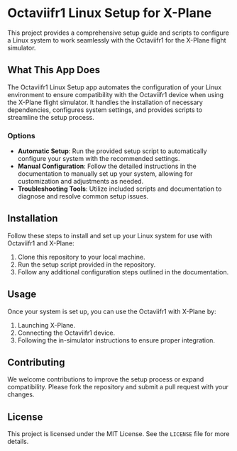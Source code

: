 # Octaviifr1 Linux Setup for X-Plane

This project provides a comprehensive setup guide and scripts to configure a Linux system to work seamlessly with the Octaviifr1 for the X-Plane flight simulator.

## What This App Does

The Octaviifr1 Linux Setup app automates the configuration of your Linux environment to ensure compatibility with the Octaviifr1 device when using the X-Plane flight simulator. It handles the installation of necessary dependencies, configures system settings, and provides scripts to streamline the setup process.

### Options

- **Automatic Setup**: Run the provided setup script to automatically configure your system with the recommended settings.
- **Manual Configuration**: Follow the detailed instructions in the documentation to manually set up your system, allowing for customization and adjustments as needed.
- **Troubleshooting Tools**: Utilize included scripts and documentation to diagnose and resolve common setup issues.

## Installation

Follow these steps to install and set up your Linux system for use with Octaviifr1 and X-Plane:

1. Clone this repository to your local machine.
2. Run the setup script provided in the repository.
3. Follow any additional configuration steps outlined in the documentation.

## Usage

Once your system is set up, you can use the Octaviifr1 with X-Plane by:

1. Launching X-Plane.
2. Connecting the Octaviifr1 device.
3. Following the in-simulator instructions to ensure proper integration.

## Contributing

We welcome contributions to improve the setup process or expand compatibility. Please fork the repository and submit a pull request with your changes.

## License

This project is licensed under the MIT License. See the `LICENSE` file for more details. 